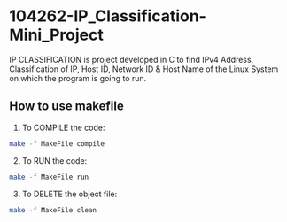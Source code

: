 # 104262-IP_Classification-Mini_Project

IP CLASSIFICATION is project developed in C to find IPv4 Address, Classification of IP, Host ID, Network ID & Host Name of the Linux System on which the program is going to run.

## How to use makefile
1. To COMPILE the code: 
```bash
make -f MakeFile compile
```

2. To RUN the code: 
```bash
make -f MakeFile run
```

3. To DELETE the object file:
```bash
make -f MakeFile clean
```
